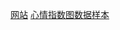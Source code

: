 [网站](www.rawgit.com/altitudelabs/imaibo-public/master/index.html)
[心情指数图数据样本](www.rawgit.com/altitudelabs/imaibo-public/master/index.html)